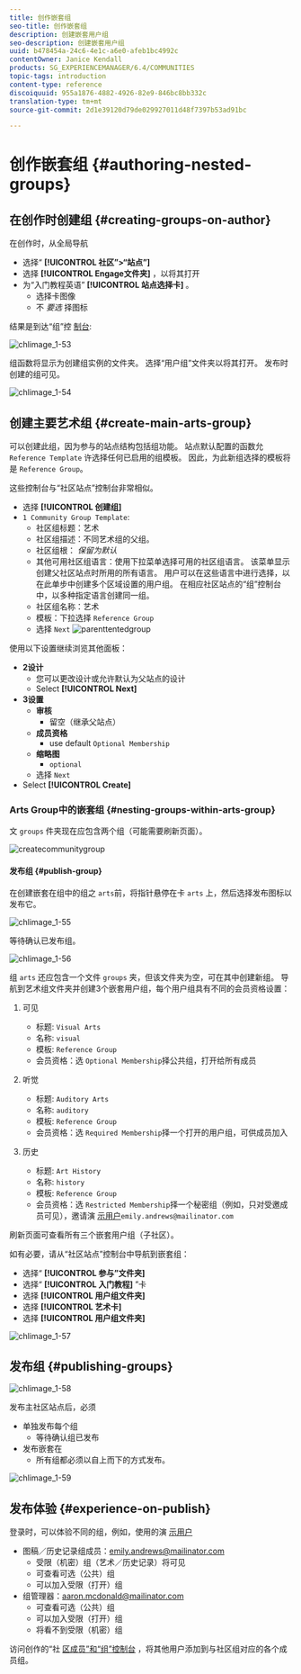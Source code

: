 ```yaml
---
title: 创作嵌套组
seo-title: 创作嵌套组
description: 创建嵌套用户组
seo-description: 创建嵌套用户组
uuid: b478454a-24c6-4e1c-a6e0-afeb1bc4992c
contentOwner: Janice Kendall
products: SG_EXPERIENCEMANAGER/6.4/COMMUNITIES
topic-tags: introduction
content-type: reference
discoiquuid: 955a1876-4882-4926-82e9-846bc8bb332c
translation-type: tm+mt
source-git-commit: 2d1e39120d79de029927011d48f7397b53ad91bc

---
```



# 创作嵌套组 {#authoring-nested-groups}

## 在创作时创建组 {#creating-groups-on-author}

在创作时，从全局导航

* 选择“ **[!UICONTROL 社区”>“站点”]**
* 选择 **[!UICONTROL Engage文件夹]** ，以将其打开
* 为“入门教程英语” **[!UICONTROL 站点选择卡]** 。
   * 选择卡图像
   * 不 *要选* 择图标

结果是到达“组”控 [制台](groups.md):

![chlimage_1-53](assets/chlimage_1-53.png)

组函数将显示为创建组实例的文件夹。 选择“用户组”文件夹以将其打开。 发布时创建的组可见。

![chlimage_1-54](assets/chlimage_1-54.png)

## 创建主要艺术组 {#create-main-arts-group}

可以创建此组，因为参与的站点结构包括组功能。 站点默认配置的函数允 `Reference Template` 许选择任何已启用的组模板。 因此，为此新组选择的模板将是 `Reference Group`。

这些控制台与“社区站点”控制台非常相似。

* 选择 **[!UICONTROL 创建组]**
* `1 Community Group Template`:
   * 社区组标题：艺术
   * 社区组描述：不同艺术组的父组。
   * 社区组根： *保留为默认*
   * 其他可用社区组语言：使用下拉菜单选择可用的社区组语言。 该菜单显示创建父社区站点时所用的所有语言。 用户可以在这些语言中进行选择，以在此单步中创建多个区域设置的用户组。 在相应社区站点的“组”控制台中，以多种指定语言创建同一组。
   * 社区组名称：艺术
   * 模板：下拉选择 `Reference Group`
   * 选择 `Next`
      ![parenttentedgroup](assets/parenttonestedgroup.png)

使用以下设置继续浏览其他面板：

* **2设计**
   * 您可以更改设计或允许默认为父站点的设计
   * Select **[!UICONTROL Next]**
* **3设置**
   * **审核**
      * 留空（继承父站点）
   * **成员资格**
      * use default `Optional Membership`
   * **缩略图**
      * `optional`
   * 选择 `Next`
* Select **[!UICONTROL Create]**

### Arts Group中的嵌套组 {#nesting-groups-within-arts-group}

文 `groups` 件夹现在应包含两个组（可能需要刷新页面）。

![createcommunitygroup](assets/createcommunitygroup.png)

#### 发布组 {#publish-group}

在创建嵌套在组中的组之 `arts`前，将指针悬停在卡 `arts` 上，然后选择发布图标以发布它。

![chlimage_1-55](assets/chlimage_1-55.png)

等待确认已发布组。

![chlimage_1-56](assets/chlimage_1-56.png)

组 `arts` 还应包含一个文件 `groups` 夹，但该文件夹为空，可在其中创建新组。 导航到艺术组文件夹并创建3个嵌套用户组，每个用户组具有不同的会员资格设置：

1. 可见
   * 标题: `Visual Arts`
   * 名称: `visual`
   * 模板: `Reference Group`
   * 会员资格：选 `Optional Membership`择公共组，打开给所有成员
1. 听觉
   * 标题: `Auditory Arts`
   * 名称: `auditory`
   * 模板: `Reference Group`
   * 会员资格：选 `Required Membership`择一个打开的用户组，可供成员加入

1. 历史

   * 标题: `Art History`
   * 名称: `history`
   * 模板: `Reference Group`
   * 会员资格：选 `Restricted Membership`择一个秘密组（例如，只对受邀成员可见），邀请演 [示用户](tutorials.md#demo-users)`emily.andrews@mailinator.com`

刷新页面可查看所有三个嵌套用户组（子社区）。

如有必要，请从“社区站点”控制台中导航到嵌套组：

* 选择“ **[!UICONTROL 参与”文件夹]**
* 选择“ **[!UICONTROL 入门教程]** ”卡
* 选择 **[!UICONTROL 用户组文件夹]**
* 选择 **[!UICONTROL 艺术卡]**
* 选择 **[!UICONTROL 用户组文件夹]**

![chlimage_1-57](assets/chlimage_1-57.png)

## 发布组 {#publishing-groups}

![chlimage_1-58](assets/chlimage_1-58.png)

发布主社区站点后，必须

* 单独发布每个组
   * 等待确认组已发布
* 发布嵌套在
   * 所有组都必须以自上而下的方式发布。

![chlimage_1-59](assets/chlimage_1-59.png)

## 发布体验 {#experience-on-publish}

登录时，可以体验不同的组，例如，使用的演 [示用户](tutorials.md#demo-users)

* 图稿／历史记录组成员：emily.andrews@mailinator.com
   * 受限（机密）组（艺术／历史记录）将可见
   * 可查看可选（公共）组
   * 可以加入受限（打开）组
* 组管理器：aaron.mcdonald@mailinator.com
   * 可查看可选（公共）组
   * 可以加入受限（打开）组
   * 将看不到受限（机密）组

访问创作的“社 [区成员”和“组”控制台](members.md) ，将其他用户添加到与社区组对应的各个成员组。
